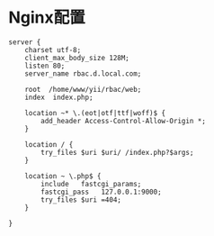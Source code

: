 Nginx配置
=======================

    server {
        charset utf-8;
        client_max_body_size 128M;
        listen 80;
        server_name rbac.d.local.com;
   
        root  /home/www/yii/rbac/web;
        index  index.php;
    
        location ~* \.(eot|otf|ttf|woff)$ {
           	add_header Access-Control-Allow-Origin *;
        }
    
        location / {
            try_files $uri $uri/ /index.php?$args;
        }
    
        location ~ \.php$ {
            include   fastcgi_params;
            fastcgi_pass   127.0.0.1:9000;
            try_files $uri =404;
        }
   
    }